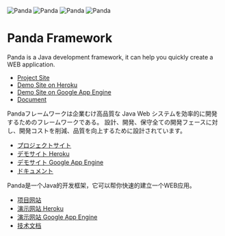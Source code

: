 ![Panda](https://pandademo.herokuapp.com/site/logo/panda-16.png) ![Panda](https://pandademo.herokuapp.com/site/logo/panda-32.png) ![Panda](https://pandademo.herokuapp.com/site/logo/panda-48.png) ![Panda](https://pandademo.herokuapp.com/site/logo/panda-64.png) 

 Panda Framework
=====================================================================

Panda is a Java development framework, it can help you quickly create a WEB application.

 - [Project Site](https://pandafw.github.io/panda)
 - [Demo Site on Heroku](https://pandademo.herokuapp.com)
 - [Demo Site on Google App Engine](https://panda-demo.appspot.com)
 - [Document](https://github.com/pandafw/panda/blob/master/docs/index_en.md)



Pandaフレームワークは企業むけ高品質な Java Web システムを効率的に開発するためのフレームワークである。
設計、開発、保守全ての開発フェースに対し、開発コストを削減、品質を向上するために設計されています。

 - [プロジェクトサイト](https://pandafw.github.io/panda)
 - [デモサイト Heroku](https://pandademo.herokuapp.com)
 - [デモサイト Google App Engine](https://panda-demo.appspot.com)
 - [ドキュメント](https://github.com/pandafw/panda/blob/master/docs/index_ja.md)



Panda是一个Java的开发框架，它可以帮你快速的建立一个WEB应用。

 - [项目网站](https://pandafw.github.io/panda)
 - [演示网站 Heroku](https://pandademo.herokuapp.com)
 - [演示网站 Google App Engine](https://panda-demo.appspot.com)
 - [技术文档](https://github.com/pandafw/panda/blob/master/docs/index_zh.md)


